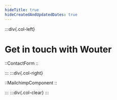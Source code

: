 ```yaml
---
hideTitle: true
hideCreatedAndUpdatedDates: true
---
```

:::div{.col-left}

# Get in touch with Wouter

::ContactForm
::

:::
:::div{.col-right}

::MailchimpComponent
::

:::
:::div{.col-clear}
:::
